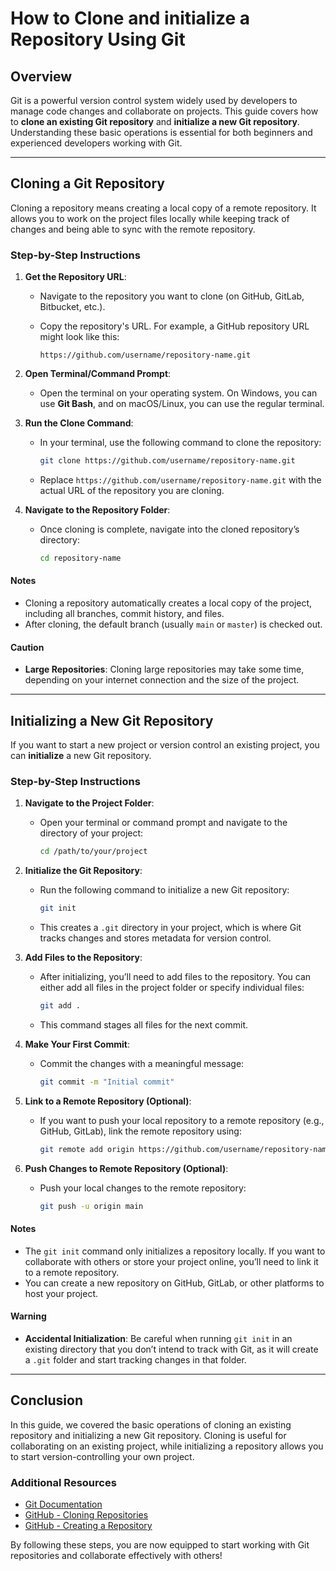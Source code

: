 # How to Clone and initialize a Repository Using Git

## Overview

Git is a powerful version control system widely used by developers to manage code changes and collaborate on projects. This guide covers how to **clone an existing Git repository** and **initialize a new Git repository**. Understanding these basic operations is essential for both beginners and experienced developers working with Git.

---

## Cloning a Git Repository

Cloning a repository means creating a local copy of a remote repository. It allows you to work on the project files locally while keeping track of changes and being able to sync with the remote repository.

### Step-by-Step Instructions

1. **Get the Repository URL**:
   - Navigate to the repository you want to clone (on GitHub, GitLab, Bitbucket, etc.).
   - Copy the repository's URL. For example, a GitHub repository URL might look like this:

     ```
     https://github.com/username/repository-name.git
     ```

2. **Open Terminal/Command Prompt**:
   - Open the terminal on your operating system. On Windows, you can use **Git Bash**, and on macOS/Linux, you can use the regular terminal.

3. **Run the Clone Command**:
   - In your terminal, use the following command to clone the repository:

     ```bash
     git clone https://github.com/username/repository-name.git
     ```

   - Replace `https://github.com/username/repository-name.git` with the actual URL of the repository you are cloning.

4. **Navigate to the Repository Folder**:
   - Once cloning is complete, navigate into the cloned repository’s directory:

     ```bash
     cd repository-name
     ```

#### Notes

- Cloning a repository automatically creates a local copy of the project, including all branches, commit history, and files.
- After cloning, the default branch (usually `main` or `master`) is checked out.

#### Caution

- **Large Repositories**: Cloning large repositories may take some time, depending on your internet connection and the size of the project.

---

## Initializing a New Git Repository

If you want to start a new project or version control an existing project, you can **initialize** a new Git repository.

### Step-by-Step Instructions

1. **Navigate to the Project Folder**:
   - Open your terminal or command prompt and navigate to the directory of your project:

     ```bash
     cd /path/to/your/project
     ```

2. **Initialize the Git Repository**:
   - Run the following command to initialize a new Git repository:

     ```bash
     git init
     ```

   - This creates a `.git` directory in your project, which is where Git tracks changes and stores metadata for version control.

3. **Add Files to the Repository**:
   - After initializing, you’ll need to add files to the repository. You can either add all files in the project folder or specify individual files:

     ```bash
     git add .
     ```

   - This command stages all files for the next commit.

4. **Make Your First Commit**:
   - Commit the changes with a meaningful message:

     ```bash
     git commit -m "Initial commit"
     ```

5. **Link to a Remote Repository (Optional)**:
   - If you want to push your local repository to a remote repository (e.g., GitHub, GitLab), link the remote repository using:

     ```bash
     git remote add origin https://github.com/username/repository-name.git
     ```

6. **Push Changes to Remote Repository (Optional)**:
   - Push your local changes to the remote repository:

     ```bash
     git push -u origin main
     ```

#### Notes

- The `git init` command only initializes a repository locally. If you want to collaborate with others or store your project online, you’ll need to link it to a remote repository.
- You can create a new repository on GitHub, GitLab, or other platforms to host your project.

#### Warning

- **Accidental Initialization**: Be careful when running `git init` in an existing directory that you don’t intend to track with Git, as it will create a `.git` folder and start tracking changes in that folder.

---

## Conclusion

In this guide, we covered the basic operations of cloning an existing repository and initializing a new Git repository. Cloning is useful for collaborating on an existing project, while initializing a repository allows you to start version-controlling your own project.

### Additional Resources

- [Git Documentation](https://git-scm.com/doc)
- [GitHub - Cloning Repositories](https://docs.github.com/en/github/creating-cloning-and-archiving-repositories/cloning-a-repository)
- [GitHub - Creating a Repository](https://docs.github.com/en/github/creating-cloning-and-archiving-repositories/creating-a-new-repository)

By following these steps, you are now equipped to start working with Git repositories and collaborate effectively with others!
